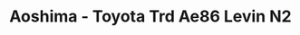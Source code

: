 ---
layout: product
title: "Aoshima - Toyota Trd Ae86 Levin N2"
price: "TBA" 
desc: "N/A"
img_path: "/assets/img/AO02704.webp"
brand: "N/A"
available: false
special_offer: false
new: false
soon: false
cat: "010000"
subcat: "013700"
subsubcat: "0N/A"
sifra: "AO02704"
popular: false
spec: false
---